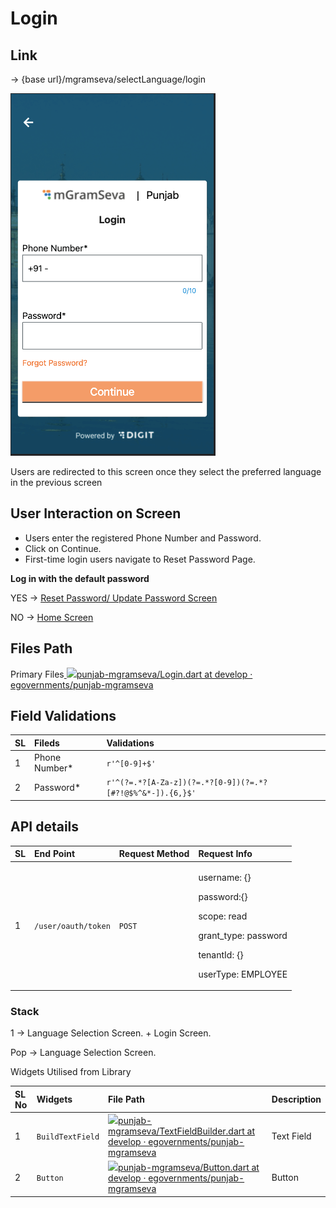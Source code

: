 # Login

## **Link**

→ {base url}/mgramseva/selectLanguage/login

![](../../../../.gitbook/assets/image%20%2861%29.png)

Users are redirected to this screen once they select the preferred language in the previous screen

## **User Interaction on Screen**

* Users enter the registered Phone Number and Password.
* Click on Continue.
* First-time login users navigate to Reset Password Page.

**Log in with the default password**

YES → [Reset Password/ Update Password Screen](https://digit-discuss.atlassian.net/wiki/spaces/DD/pages/1922662535)

NO → [Home Screen](https://digit-discuss.atlassian.net/wiki/spaces/DD/pages/1923416085)

## **Files Path**

Primary Files[ ![](https://github.com/fluidicon.png)punjab-mgramseva/Login.dart at develop · egovernments/punjab-mgramseva](https://github.com/egovernments/punjab-mgramseva/blob/develop/frontend/mgramseva/lib/screeens/Login/Login.dart)

## **Field Validations**

| **SL** | **Fileds** | **Validations** |
| :--- | :--- | :--- |
| 1 | Phone Number\* | `r'^[0-9]+$'` |
| 2 | Password\* | `r'^(?=.*?[A-Za-z])(?=.*?[0-9])(?=.*?[#?!@$%^&*-]).{6,}$'` |

## API details

<table>
  <thead>
    <tr>
      <th style="text-align:left"><b>SL</b>
      </th>
      <th style="text-align:left"><b>End Point</b>
      </th>
      <th style="text-align:left"><b>Request Method</b>
      </th>
      <th style="text-align:left"><b>Request Info</b>
      </th>
    </tr>
  </thead>
  <tbody>
    <tr>
      <td style="text-align:left">1</td>
      <td style="text-align:left"><code>/user/oauth/token</code>
      </td>
      <td style="text-align:left"><code>POST</code>
      </td>
      <td style="text-align:left">
        <p>username: {}</p>
        <p>password:{}</p>
        <p>scope: read</p>
        <p>grant_type: password</p>
        <p>tenantId: {}</p>
        <p>userType: EMPLOYEE</p>
      </td>
    </tr>
  </tbody>
</table>

### **Stack**

1 → Language Selection Screen. + Login Screen.

Pop → Language Selection Screen.

Widgets Utilised from Library

| **SL No** | **Widgets** | **File Path** | **Description** |
| :--- | :--- | :--- | :--- |
| 1 | `BuildTextField` | [![](https://github.com/fluidicon.png)punjab-mgramseva/TextFieldBuilder.dart at develop · egovernments/punjab-mgramseva](https://github.com/egovernments/punjab-mgramseva/blob/develop/frontend/mgramseva/lib/widgets/TextFieldBuilder.dart) | Text Field |
| 2 | `Button` | [![](https://github.com/fluidicon.png)punjab-mgramseva/Button.dart at develop · egovernments/punjab-mgramseva](https://github.com/egovernments/punjab-mgramseva/blob/develop/frontend/mgramseva/lib/widgets/Button.dart) | Button |

